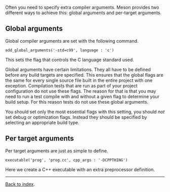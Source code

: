 Often you need to specify extra compiler arguments. Meson provides two different ways to achieve this: global arguments and per-target arguments.

Global arguments
--

Global compiler arguments are set with the following command.

    add_global_arguments('-std=c99', language : 'c')

This sets the flag that controls the C language standard used.

Global arguments have certain limitations. They all have to be defined before any build targets are specified. This ensures that the global flags are the same for every single source file built in the entire project with one exception. Compilation tests that are run as part of your project configuration do not use these flags. The reason for that is that you may need to run a test compile with and without a given flag to determine your build setup. For this reason tests do not use these global arguments.

You should set only the most essential flags with this setting, you should *not* set debug or optimization flags. Instead they should be specified by selecting an appropriate build type.

Per target arguments
--

Per target arguments are just as simple to define.

    executable('prog', 'prog.cc', cpp_args : '-DCPPTHING')

Here we create a C++ executable with an extra preprocessor definition. 

---

[Back to index](Manual).
